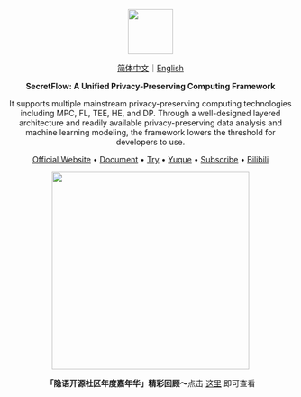 <p align="center"><img src="https://raw.githubusercontent.com/secretflow/.github/main/profile/logo.svg" height="80" /></p>

<p align="center">
<a href="https://github.com/secretflow/.github/blob/main/profile/README.zh-CN.md">简体中文</a>｜<a href="https://github.com/secretflow/.github/blob/main/profile/README.md">English</a>
</p>

<p align="center"><strong>SecretFlow: A Unified Privacy-Preserving Computing Framework</strong></p>

<p align="center">It supports multiple mainstream privacy-preserving computing technologies including MPC, FL, TEE, HE, and DP. Through a well-designed layered architecture and readily available privacy-preserving data analysis and machine learning modeling, the framework lowers the threshold for developers to use.</p>

<p align="center"><a href="https://www.secretflow.org.cn">Official Website</a> • <a href="https://www.secretflow.org.cn/docs/">Document</a> • <a href="https://survey.alipay.com/apps/zhiliao/FdC-vTsPM">Try</a>  • <a href="https://www.yuque.com/secret-flow/admin">Yuque</a> • <a href="https://secretflow.zhubai.love">Subscribe</a> • <a href="https://space.bilibili.com/2073575923">Bilibili</a></p>

<p align="center"><img src="https://mdn.alipayobjects.com/huamei_usjdcg/afts/img/A*43wyQINtuCoAAAAAAAAAAAAADo6HAQ/original" height="350"/></p>

<p align="center"><strong>「隐语开源社区年度嘉年华」精彩回顾～</strong>点击 <a href="https://mp.weixin.qq.com/s/HdC-EkzuxMtQXiSv-fKqxw">这里</a> 即可查看 </p>
